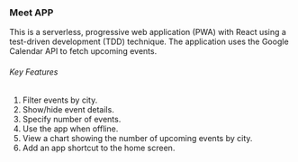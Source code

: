 ### Meet APP ###
This is a serverless, progressive web application (PWA) with React using a test-driven development (TDD) technique. The application uses the Google Calendar API to fetch upcoming events.
###### Key Features ######
1. Filter events by city.
2. Show/hide event details.
3. Specify number of events.
4. Use the app when offline.
5. View a chart showing the number of upcoming events by city.
6. Add an app shortcut to the home screen.